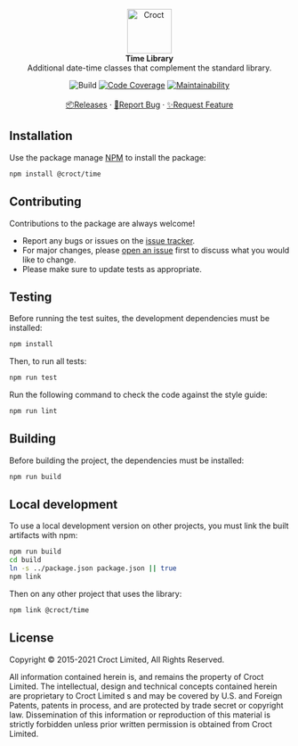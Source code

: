 <p align="center">
    <a href="https://croct.com">
        <img src="https://cdn.croct.io/brand/logo/repo-icon-green.svg" alt="Croct" height="80"/>
    </a>
    <br />
    <strong>Time Library</strong>
    <br />
    Additional date-time classes that complement the standard library.
</p>
<p align="center">
    <img alt="Build" src="https://github.com/croct-tech/time-js/actions/workflows/validate-branch.yaml/badge.svg" />
    <a href="https://qlty.sh/gh/croct-tech/projects/time-js"><img src="https://qlty.sh/badges/546edc69-4d40-458a-ad8e-43c968038ee0/coverage.svg" alt="Code Coverage" /></a>
<a href="https://qlty.sh/gh/croct-tech/projects/time-js"><img src="https://qlty.sh/badges/546edc69-4d40-458a-ad8e-43c968038ee0/maintainability.svg" alt="Maintainability" /></a>
<br />
    <br />
    <a href="https://github.com/croct-tech/value-object-js/releases">📦Releases</a>
        ·
        <a href="https://github.com/croct-tech/value-object-js/issues/new?labels=bug&template=bug-report.md">🐞Report Bug</a>
        ·
        <a href="https://github.com/croct-tech/value-object-js/issues/new?labels=enhancement&template=feature-request.md">✨Request Feature</a>
</p>

## Installation

Use the package manage [NPM](https://getcomposer.org) to install the package:

```sh
npm install @croct/time
```

## Contributing

Contributions to the package are always welcome!

- Report any bugs or issues on the [issue tracker](https://github.com/croct-tech/time-js/issues).
- For major changes, please [open an issue](https://github.com/croct-tech/time-js/issues) first to discuss what you would like to change.
- Please make sure to update tests as appropriate.

## Testing

Before running the test suites, the development dependencies must be installed:

```sh
npm install
```

Then, to run all tests:

```sh
npm run test
```

Run the following command to check the code against the style guide:

```sh
npm run lint
```

## Building

Before building the project, the dependencies must be installed:

```sh
npm run build
```

## Local development

To use a local development version on other projects, you must link the built artifacts with npm:

```sh
npm run build
cd build
ln -s ../package.json package.json || true
npm link
```

Then on any other project that uses the library:

```sh
npm link @croct/time
```

## License

Copyright © 2015-2021 Croct Limited, All Rights Reserved.

All information contained herein is, and remains the property of Croct Limited. The intellectual, design and technical concepts contained herein are proprietary to Croct Limited s and may be covered by U.S. and Foreign Patents, patents in process, and are protected by trade secret or copyright law. Dissemination of this information or reproduction of this material is strictly forbidden unless prior written permission is obtained from Croct Limited.
